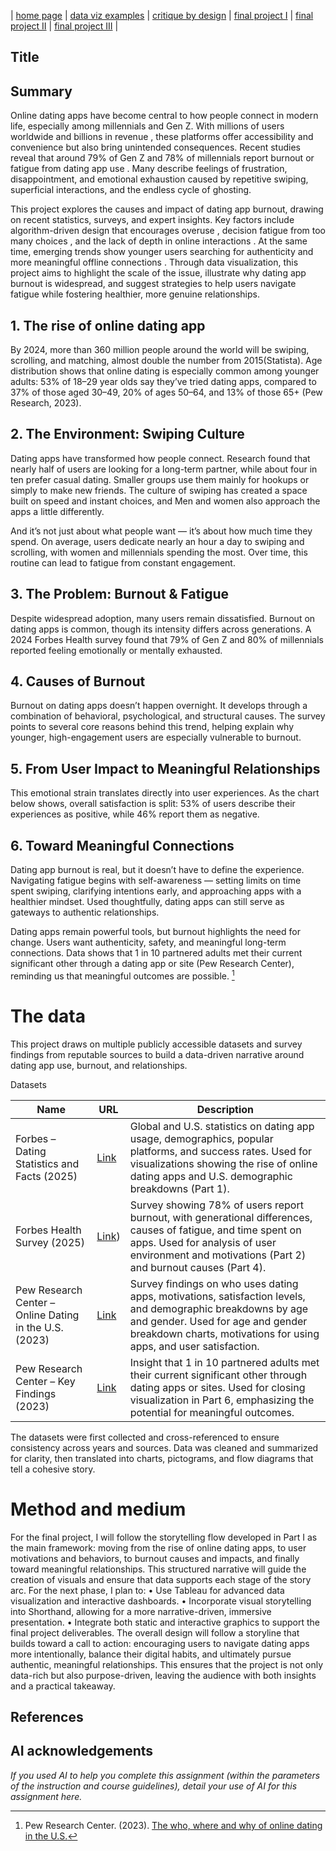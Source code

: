| [home page](https://cmustudent.github.io/tswd-portfolio-templates/) | [data viz examples](dataviz-examples) | [critique by design](critique-by-design) | [final project I](final-project-part-one) | [final project II](final-project-part-two) | [final project III](final-project-part-three) |

## Title

## Summary
Online dating apps have become central to how people connect in modern life, especially among millennials and Gen Z. With millions of users worldwide and billions in revenue , these platforms offer accessibility and convenience but also bring unintended consequences. Recent studies reveal that around 79% of Gen Z and 78% of millennials report burnout or fatigue from dating app use . Many describe feelings of frustration, disappointment, and emotional exhaustion caused by repetitive swiping, superficial interactions, and the endless cycle of ghosting.

This project explores the causes and impact of dating app burnout, drawing on recent statistics, surveys, and expert insights. Key factors include algorithm-driven design that encourages overuse , decision fatigue from too many choices , and the lack of depth in online interactions . At the same time, emerging trends show younger users searching for authenticity and more meaningful offline connections  . Through data visualization, this project aims to highlight the scale of the issue, illustrate why dating app burnout is widespread, and suggest strategies to help users navigate fatigue while fostering healthier, more genuine relationships.

## 1. The rise of online dating app
By 2024, more than 360 million people around the world will be swiping, scrolling, and matching, almost double the number from 2015(Statista).
Age distribution shows that online dating is especially common among younger adults: 53% of 18–29 year olds say they’ve tried dating apps, compared to 37% of those aged 30–49, 20% of ages 50–64, and 13% of those 65+ (Pew Research, 2023).

## 2. The Environment: Swiping Culture
Dating apps have transformed how people connect. Research found that nearly half of users are looking for a long-term partner, while about four in ten prefer casual dating. Smaller groups use them mainly for hookups or simply to make new friends. The culture of swiping has created a space built on speed and instant choices, and Men and women also approach the apps a little differently.

And it’s not just about what people want — it’s about how much time they spend. On average, users dedicate nearly an hour a day to swiping and scrolling, with women and millennials spending the most. Over time, this routine can lead to fatigue from constant engagement.

## 3. The Problem: Burnout & Fatigue
Despite widespread adoption, many users remain dissatisfied. Burnout on dating apps is common, though its intensity differs across generations. A 2024 Forbes Health survey found that 79% of Gen Z and 80% of millennials reported feeling emotionally or mentally exhausted.

## 4. Causes of Burnout
Burnout on dating apps doesn’t happen overnight. It develops through a combination of behavioral, psychological, and structural causes. The survey points to several core reasons behind this trend, helping explain why younger, high-engagement users are especially vulnerable to burnout.

## 5. From User Impact to Meaningful Relationships
This emotional strain translates directly into user experiences. As the chart below shows, overall satisfaction is split: 53% of users describe their experiences as positive, while 46% report them as negative. 

## 6. Toward Meaningful Connections
Dating app burnout is real, but it doesn’t have to define the experience. Navigating fatigue begins with self-awareness — setting limits on time spent swiping, clarifying intentions early, and approaching apps with a healthier mindset. Used thoughtfully, dating apps can still serve as gateways to authentic relationships.

Dating apps remain powerful tools, but burnout highlights the need for change. Users want authenticity, safety, and meaningful long-term connections. Data shows that 1 in 10 partnered adults met their current significant other through a dating app or site (Pew Research Center), reminding us that meaningful outcomes are possible. [^1]


# The data
This project draws on multiple publicly accessible datasets and survey findings from reputable sources to build a data-driven narrative around dating app use, burnout, and relationships. 

Datasets

| Name | URL | Description |
|------|-----|-------------|
| Forbes – Dating Statistics and Facts (2025) | [Link](https://www.forbes.com/health/dating/dating-statistics/) | Global and U.S. statistics on dating app usage, demographics, popular platforms, and success rates. Used for visualizations showing the rise of online dating apps and U.S. demographic breakdowns (Part 1). |
| Forbes Health Survey (2025) | [Link](https://www.forbes.com/health/dating/dating-app-fatigue/)) | Survey showing 78% of users report burnout, with generational differences, causes of fatigue, and time spent on apps. Used for analysis of user environment and motivations (Part 2) and burnout causes (Part 4). |
| Pew Research Center – Online Dating in the U.S. (2023) | [Link](https://www.pewresearch.org/internet/2023/02/02/from-looking-for-love-to-swiping-the-field-online-dating-in-the-u-s/) | Survey findings on who uses dating apps, motivations, satisfaction levels, and demographic breakdowns by age and gender. Used for age and gender breakdown charts, motivations for using apps, and user satisfaction. |
| Pew Research Center – Key Findings (2023) | [Link](https://www.pewresearch.org/short-reads/2023/02/02/key-findings-about-online-dating-in-the-u-s/) | Insight that 1 in 10 partnered adults met their current significant other through dating apps or sites. Used for closing visualization in Part 6, emphasizing the potential for meaningful outcomes. |         


The datasets were first collected and cross-referenced to ensure consistency across years and sources. Data was cleaned and summarized for clarity, then translated into charts, pictograms, and flow diagrams that tell a cohesive story.

# Method and medium
For the final project, I will follow the storytelling flow developed in Part I as the main framework: moving from the rise of online dating apps, to user motivations and behaviors, to burnout causes and impacts, and finally toward meaningful relationships. This structured narrative will guide the creation of visuals and ensure that data supports each stage of the story arc.
For the next phase, I plan to:
	•	Use Tableau for advanced data visualization and interactive dashboards.
	•	Incorporate visual storytelling into Shorthand, allowing for a more narrative-driven, immersive presentation.
	•	Integrate both static and interactive graphics to support the final project deliverables.
The overall design will follow a storyline that builds toward a call to action: encouraging users to navigate dating apps more intentionally, balance their digital habits, and ultimately pursue authentic, meaningful relationships. This ensures that the project is not only data-rich but also purpose-driven, leaving the audience with both insights and a practical takeaway.

## References

[^1]: Pew Research Center. (2023). [The who, where and why of online dating in the U.S.](https://www.pewresearch.org/internet/2023/02/02/the-who-where-and-why-of-online-dating-in-the-u-s/)
## AI acknowledgements
_If you used AI to help you complete this assignment (within the parameters of the instruction and course guidelines), detail your use of AI for this assignment here._
